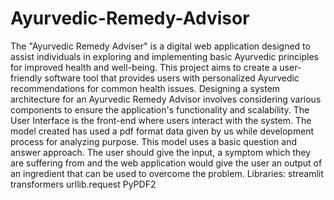 # Ayurvedic-Remedy-Advisor
The "Ayurvedic Remedy Adviser" is a digital web application designed to assist individuals in exploring and implementing basic Ayurvedic principles for improved health and well-being. This project aims to create a user-friendly software tool that provides users with personalized Ayurvedic recommendations for common health issues. Designing a system architecture for an Ayurvedic Remedy Advisor involves considering various components to ensure the application's functionality and scalability. The User Interface is the front-end where users interact with the system. The model created has used a pdf format data given by us while development process for analyzing purpose. This model uses a basic question and answer approach. The user should give the input, a symptom which they are suffering from and the web application would give the user an output of an ingredient that can be used to overcome the problem. Libraries: streamlit transformers urllib.request PyPDF2
